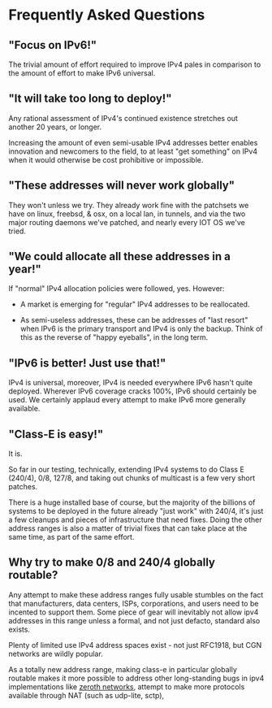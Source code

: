 # Frequently Asked Questions

## "Focus on IPv6!"

The trivial amount of effort required to improve IPv4 pales in comparison
to the amount of effort to make IPv6 universal.

## "It will take too long to deploy!"

Any rational assessment of IPv4's continued existence stretches out
another 20 years, or longer. 

Increasing the amount of even semi-usable IPv4 addresses better
enables innovation and newcomers to the field, to at least "get
something" on IPv4 when it would otherwise be cost prohibitive or
impossible.

## "These addresses will never work globally"

They won't unless we try. They already work fine with the patchsets we
have on linux, freebsd, & osx, on a local lan, in tunnels, and via the two major routing daemons we've patched, and nearly every IOT OS we've tried.

## "We could allocate all these addresses in a year!"

If "normal" IPv4 allocation policies were followed, yes. However:

* A market is emerging for "regular" IPv4 addresses to be reallocated.

* As semi-useless addresses, these can be addresses of "last resort" when IPv6 is the primary transport and IPv4 is only the backup. Think of this as the reverse of "happy eyeballs", in the long term.

## "IPv6 is better! Just use that!"

IPv4 is universal, moreover, IPv4 is needed everywhere IPv6 hasn't
quite deployed. Wherever IPv6 coverage cracks 100%, IPv6 should
certainly be used. We certainly applaud every attempt to make
IPv6 more generally available.

## "Class-E is easy!"

It is.

So far in our testing, technically, extending IPv4 systems to do Class E (240/4), 0/8, 127/8, and taking out chunks of multicast is a few very short patches.

There is a huge installed base of course, but the majority of the billions of systems to be deployed in the future already "just work" with 240/4, it's just a few cleanups and pieces of infrastructure that need fixes. Doing the other address ranges is also a matter of trivial fixes that can take place at the
same time, as part of the same effort.

## Why try to make 0/8 and 240/4 globally routable?

Any attempt to make these address ranges fully usable stumbles on the
fact that manufacturers, data centers, ISPs, corporations, and users
need to be incented to support them. Some piece of gear will
inevitably not allow ipv4 addresses in this range unless a formal, and
not just defacto, standard also exists.

Plenty of limited use IPv4 address spaces exist - not just RFC1918,
but CGN networks are wildly popular.

As a totally new address range, making class-e in particular globally
routable makes it more possible to address other long-standing bugs in
ipv4 implementations like [zeroth networks](ZEROTH), attempt to make
more protocols available through NAT (such as udp-lite, sctp), 

